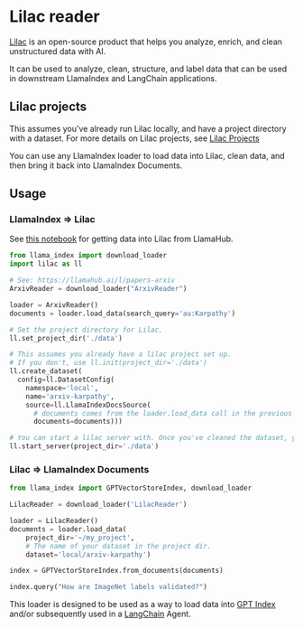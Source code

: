 # Lilac reader

[Lilac](https://lilacml.com/) is an open-source product that helps you analyze, enrich, and clean unstructured data with AI.

It can be used to analyze, clean, structure, and label data that can be used in downstream LlamaIndex and LangChain applications.

## Lilac projects

This assumes you've already run Lilac locally, and have a project directory with a dataset. For more details on Lilac projects, see [Lilac Projects](https://lilacml.com/projects/projects.html)

You can use any LlamaIndex loader to load data into Lilac, clean data, and then bring it back into LlamaIndex Documents.

## Usage

### LlamaIndex => Lilac

See [this notebook](https://github.com/lilacai/lilac/blob/main/notebooks/LlamaIndexLoader.ipynb) for getting data into Lilac from LlamaHub.

```python
from llama_index import download_loader
import lilac as ll

# See: https://llamahub.ai/l/papers-arxiv
ArxivReader = download_loader("ArxivReader")

loader = ArxivReader()
documents = loader.load_data(search_query='au:Karpathy')

# Set the project directory for Lilac.
ll.set_project_dir('./data')

# This assumes you already have a lilac project set up.
# If you don't, use ll.init(project_dir='./data')
ll.create_dataset(
  config=ll.DatasetConfig(
    namespace='local',
    name='arxiv-karpathy',
    source=ll.LlamaIndexDocsSource(
      # documents comes from the loader.load_data call in the previous cell.
      documents=documents)))

# You can start a lilac server with. Once you've cleaned the dataset, you can come back into GPTIndex.
ll.start_server(project_dir='./data')
```



### Lilac => LlamaIndex Documents

```python
from llama_index import GPTVectorStoreIndex, download_loader

LilacReader = download_loader('LilacReader')

loader = LilacReader()
documents = loader.load_data(
    project_dir='~/my_project',
    # The name of your dataset in the project dir.
    dataset='local/arxiv-karpathy')

index = GPTVectorStoreIndex.from_documents(documents)

index.query("How are ImageNet labels validated?")
```

This loader is designed to be used as a way to load data into [GPT Index](https://github.com/jerryjliu/gpt_index/tree/main/gpt_index) and/or subsequently used in a [LangChain](https://github.com/hwchase17/langchain) Agent.